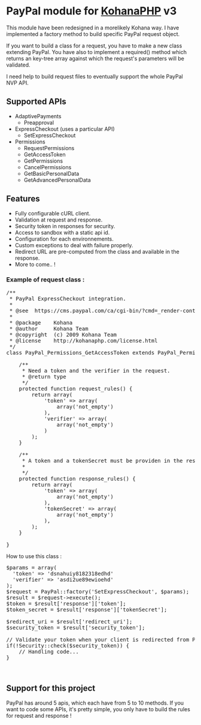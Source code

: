 # PayPal module for [KohanaPHP](http://github.com/shadowhand/kohana) v3

This module have been redesigned in a morelikely Kohana way. I have implemented a factory method to build specific PayPal request object.

If you want to build a class for a request, you have to make a new class extending PayPal. You have also to implement a required() method which returns an key-tree array against which the request's parameters will be validated.

I need help to build request files to eventually support the whole PayPal NVP API.

## Supported APIs
* AdaptivePayments
    * Preapproval
* ExpressCheckout (uses a particular API)
    * SetExpressCheckout
* Permissions
    * RequestPermissions
    * GetAccessToken
    * GetPermissions
    * CancelPermissions
    * GetBasicPersonalData
    * GetAdvancedPersonalData

## Features

* Fully configurable cURL client.
* Validation at request and response.
* Security token in responses for security.
* Access to sandbox with a static api id.
* Configuration for each environnements.
* Custom exceptions to deal with failure properly.
* Redirect URL are pre-computed from the class and available in the response.
* More to come.. !

### Example of request class :
<pre>
/**
 * PayPal ExpressCheckout integration.
 *
 * @see  https://cms.paypal.com/ca/cgi-bin/?cmd=_render-content&content_ID=developer/e_howto_api_PermissionsGetAccessTokenAPI
 *
 * @package    Kohana
 * @author     Kohana Team
 * @copyright  (c) 2009 Kohana Team
 * @license    http://kohanaphp.com/license.html
 */
class PayPal_Permissions_GetAccessToken extends PayPal_Permissions {

    /**
     * Need a token and the verifier in the request.
     * @return type
     */
    protected function request_rules() {
        return array(
            'token' => array(
                array('not_empty')
            ),
            'verifier' => array(
                array('not_empty')
            )
        );
    }

    /**
     * A token and a tokenSecret must be providen in the response.
     *
     */
    protected function response_rules() {
        return array(
            'token' => array(
                array('not_empty')
            ),
            'tokenSecret' => array(
                array('not_empty')
            ),
        );
    }

}
</pre>

How to use this class :
<pre>
$params = array(
  'token' => 'dsnahuiy8182318edhd'
  'verifier' => 'asdi2ue89ewioehd'
);
$request = PayPal::factory('SetExpressCheckout', $params);
$result = $request->execute();
$token = $result['response']['token'];
$token_secret = $result['response']['tokenSecret'];

$redirect_uri = $result['redirect_uri'];
$security_token = $result['security_token'];

// Validate your token when your client is redirected from PayPal
if(!Security::check($security_token)) {
    // Handling code...
}


</pre>

## Support for this project
PayPal has around 5 apis, which each have from 5 to 10 methods. If you want to code some APIs, it's pretty simple, you only have to build the rules for request and response !
